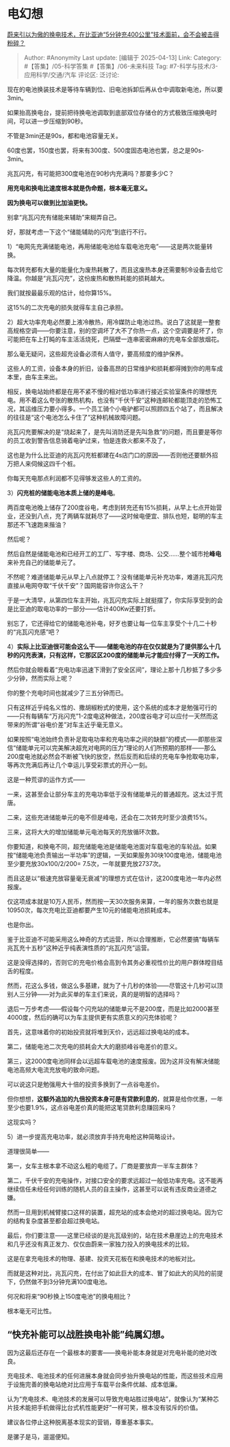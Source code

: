 # 电幻想
[蔚来引以为傲的换电技术，在比亚迪“5分钟充400公里”技术面前，会不会被击得粉碎？](https://www.zhihu.com/question/15274144522/answer/1894770878870425676)

> Author: #Anonymity
> Last update: [编辑于 2025-04-13]
> Link:
> Category: #【答集】/05-科学答集 #【答集】/06-未来科技 
> Tag: #7-科学与技术/3-应用科学/交通/汽车 
> 评论区:
> 泛讨论:

现在的电池换装技术是等待车辆到位、旧电池拆卸后再从仓中调取新电池，所以要3min。

如果抬高换电台，提前把待换电池调取到底部双位存储仓的方式极致压缩换电时间，可以进一步压缩到90秒。

不管是3min还是90s，都和电池容量无关。

60度也罢，150度也罢，将来有300度、500度固态电池也罢，总之是90s-3min。

兆瓦闪充，有可能把300度电池在90秒内充满吗？那要多少C？

**用充电和换电比速度根本就是伪命题，根本毫无意义。**

**因为换电可以做到比加油更快。**

别拿“兆瓦闪充有储能来辅助”来糊弄自己。

好，那就考虑一下这个“储能辅助的闪充”到底行不行。

1）“电网先充满储能电池，再用储能电池给车载电池充电”——这是两次能量转换。

每次转充都有大量的能量化为废热耗散了，而且这废热本身还需要制冷设备去给它降温。你越是“兆瓦闪充”，这份废热和散热耗能的损耗越大。

我们就按最最乐观的估计，给你算15%。

这15%的二次充电的损失就得车主自己承担。

2）超大功率充电必然要上液冷散热，用冷媒防止电池过热。说白了这就是一整套高规格空调——你要注意，别的空调坏了大不了你热一点，这个空调要是坏了，你可能把在车上打盹的车主活活烧死，巴隔壁一连串密密麻麻的充电车全部放烟花。

那么毫无疑问，这些超充设备必须有人值守，要高频度的维护保养。

这些人的工资，设备本身的折旧，设备高昂的日常维护和损耗都得摊到你的用车成本里，由车主来出。

相反，换电站始终都是在用不紧不慢的相对低功率进行接近实验室条件的理想充电。用不着这么夸张的散热机构，也没有“千伏千安”这种连邮轮都能顶走的恐怖工况，其运维压力要小得多。一个员工骑个小电驴都可以照顾四五个站了，而且解决的往往是“这个电池怎么卡住了”这种机械故障问题。

兆瓦闪充要解决的是“烧起来了，是先叫消防还是先叫急救”的问题，而且要是等你的员工收到警告信息骑着电驴过来，怕是连救火都来不及了，

这也是为什么比亚迪的兆瓦闪充桩都建在4s店门口的原因——否则他还要额外招万把人来伺候这四千个桩。

你每天充电那点利润都不见得够发这些人的工资的。

3）**闪充桩的储能电池本质上储的是峰电**。

两百度电池晚上储存了200度谷电，考虑到转充还有15%损耗，从早上七点开始营业，还没到八点，充了两辆车就耗尽了——这时候电便宜、排队也短，聪明的车主那还不飞速跑来揩油？

然后呢？

然后自然是储能电池和已经开工的工厂、写字楼、商场、公交……整个城市抢**峰电**来补充自己的储能单元了。

不然呢？难道储能单元从早上八点就停工？没有储能单元补充功率，难道兆瓦闪充直接从电网夺取“千伏千安”？国网能容许你这么干？

于是一大清早，从第四位车主开始，兆瓦闪充实际上就挺摆了，你实际享受到的会是比亚迪的取电功率的一部分——估计400Kw还要打折。

别忘了，它还得给它的储能电池补电，好歹也要让每一位车主享受个十几二十秒的“兆瓦闪充感”吧？

4）**实际上比亚迪很可能会这么干——储能电池的存在仅仅就是为了提供那么十几秒的闪充表演，只有这样，它那区区200度的储能单元才能应付得了一天的工作。**

然后你就会眼看着“充电功率迅速下滑到了安全区间”，理论上那十几秒抵了多少多少分钟，然而实际上呢？

你的整个充电时间也就减少了三五分钟而已。

只有这样近乎纯名义性的、撒胡椒粉式的使用，这个系统的成本才是勉强可行的——只有每辆车“万兆闪充”1-2度电这种做法，200度谷电才可以应付一天然而这带来的所谓“谷电价差”对车主近乎毫无意义。

如果按照“电池始终负责补足取电功率和充电功率之间的缺额”的模式——即那些深信“储能单元可以完美解决超充对电网的压力”理论的人们所预期的那样——那么200度电池就必然会不断被飞快的放空，然后反而和后续的充电车争抢取电功率，等再次充满后再让几个幸运儿享受彩票式的开心一刻。

这是一种荒谬的运作方式——

一来，这甚至会让部分车主的充电功率低于没有储能单元的普通超充。这太过于荒唐。

二来，这些充进储能单元的电不但是峰电，还会在二次转充时至少浪费15%。

三来，这将大大的增加储能单元电池每天的充放循环次数。

你要知道，和换电不同，超充储能电池是储能电池面对车载电池的车轮战。如果按“储能电池负责输出一半功率”的逻辑，一天如果服务30块100度电池，储能电池至少要充放30x100/2/200= 7.5次，一年就要充放2737次。

而且这是以“极速充放容量毫无衰减”的理想方式在估计，这200度电池一年内必然报废。

仅这项成本就是10万人民币，然而按一天30次服务来算，一年的服务次数也就是10950次，每次充电比亚迪都要产生10元的储能电池损耗成本。

也是你出。

鉴于比亚迪不可能采用这么神奇的方式运营，所以合理推断，它必然要搞“每辆车兆瓦充十五秒”这种近乎纯表演性质的“兆瓦闪充”运营。

这是没得选择的，否则它的充电价格会高到令其务必重视性价比的用户群体瞠目结舌的程度。

然而，花这么多钱，做这么多基建，就为了十几秒的体验——尽管这十几秒可以顶别人三分钟——对为此买单的车主们来说，真的是明智的选择吗？

退后一万步考虑——假设每个闪充站的储能单元不是200度，而是比如2000甚至4000度，然后的确可以为车主提供更有实质意义的闪充体验呢？

首先，这意味着你的初始投资就将堆到天价，远远超过换电站的成本。

第二，储能电池二次充电的损耗会大大的磨损峰谷电差价的意义。

第三，这2000度电池同样会以远超车载电池的速度报废。因为这并没有解决储能电池高频大电流充放电的致命问题。

可以说这只是勉强用大十倍的投资多换到了一点谷电差价。

但你想想，**这额外追加的九倍投资本身可是有贷款利息的**，就算是给你优惠，一年至少也要1.9%，这点谷电差价真的能把这笔贷款利息赚回来吗？

这现实吗？

  

5）进一步提高充电功率，就必须放弃手持充电枪这种简略设计。

道理很简单——

第一，女车主根本拿不动这么粗的电缆了。厂商是要放弃一半车主群体？

第二，千伏千安的充电操作，对接口安全的要求远超过一般低功率充电。这不能再继续信任未经任何训练的随机人员的自主操作，这甚至可以说有违反商业道德之嫌。

然而一旦用到机械臂接口这样的装置，超充站的成本会绝对的超过换电站。因为它的结构复杂度甚至都会超过换电站。

  

最后，你们要注意——这里已经谈的是兆瓦级别的，站在技术悬崖边上的充电技术和几乎还没有真正发力、仅仅由蔚来一家独力投入的换电技术的比较。

这是在拿充电技术的物理、基建、投资天花板在和换电技术的地板对比。

而就是这种对比，兆瓦闪充，在付出了如此巨大的成本、冒了如此大的风险的前提下，仍然做不到3分钟充满100度电池。

何况和将来“90秒换上150度电池”的换电相比？

根本毫无可比性。

## “快充补能可以战胜换电补能”纯属幻想。

因为这最后还存在一个最根本的要害——换电补能本身就是对充电补能的绝对改良。

充电技术、电池技术的任何进展本身就会同步抬升换电站的性能，而这些技术应用于设施完善的换电站绝对比应用于车载平台条件优越、成本低廉。

认为“充电技术、电池技术的发展可以导致充电站胜过换电站”，就像认为“某种芯片技术能把手机做得比台式机性能更好”一样可笑，根本没有驳斥的价值。

建议各位停止这种脱离基本现实的营销，尊重基本事实。

是骡子是马，遛遛便知。
